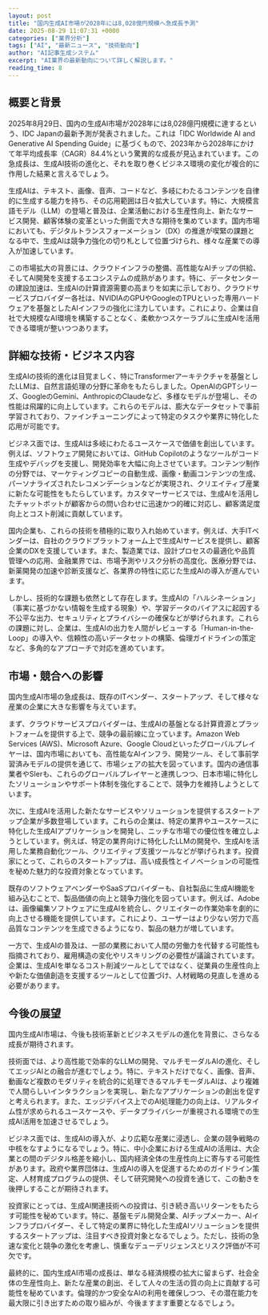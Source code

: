 ```yaml
---
layout: post
title: "国内生成AI市場が2028年には8,028億円規模へ急成長予測"
date: 2025-08-29 11:07:31 +0000
categories: ["業界分析"]
tags: ["AI", "最新ニュース", "技術動向"]
author: "AI記事生成システム"
excerpt: "AI業界の最新動向について詳しく解説します。"
reading_time: 8
---
```


## 概要と背景

2025年8月29日、国内の生成AI市場が2028年には8,028億円規模に達するという、IDC Japanの最新予測が発表されました。これは「IDC Worldwide AI and Generative AI Spending Guide」に基づくもので、2023年から2028年にかけて年平均成長率（CAGR）84.4%という驚異的な成長が見込まれています。この急成長は、生成AI技術の進化と、それを取り巻くビジネス環境の変化が複合的に作用した結果と言えるでしょう。

生成AIは、テキスト、画像、音声、コードなど、多岐にわたるコンテンツを自律的に生成する能力を持ち、その応用範囲は日々拡大しています。特に、大規模言語モデル（LLM）の登場と普及は、企業活動における生産性向上、新たなサービス開発、顧客体験の変革といった側面で大きな期待を集めています。国内市場においても、デジタルトランスフォーメーション（DX）の推進が喫緊の課題となる中で、生成AIは競争力強化の切り札として位置づけられ、様々な産業での導入が加速しています。

この市場拡大の背景には、クラウドインフラの整備、高性能なAIチップの供給、そしてAI開発を支援するエコシステムの成熟があります。特に、データセンターの建設加速は、生成AIの計算資源需要の高まりを如実に示しており、クラウドサービスプロバイダー各社は、NVIDIAのGPUやGoogleのTPUといった専用ハードウェアを基盤としたAIインフラの強化に注力しています。これにより、企業は自社で大規模なAI環境を構築することなく、柔軟かつスケーラブルに生成AIを活用できる環境が整いつつあります。

## 詳細な技術・ビジネス内容

生成AIの技術的進化は目覚ましく、特にTransformerアーキテクチャを基盤としたLLMは、自然言語処理の分野に革命をもたらしました。OpenAIのGPTシリーズ、GoogleのGemini、AnthropicのClaudeなど、多様なモデルが登場し、その性能は飛躍的に向上しています。これらのモデルは、膨大なデータセットで事前学習されており、ファインチューニングによって特定のタスクや業界に特化した応用が可能です。

ビジネス面では、生成AIは多岐にわたるユースケースで価値を創出しています。例えば、ソフトウェア開発においては、GitHub Copilotのようなツールがコード生成やデバッグを支援し、開発効率を大幅に向上させています。コンテンツ制作の分野では、マーケティングコピーの自動生成、画像・動画コンテンツの生成、パーソナライズされたレコメンデーションなどが実現され、クリエイティブ産業に新たな可能性をもたらしています。カスタマーサービスでは、生成AIを活用したチャットボットが顧客からの問い合わせに迅速かつ的確に対応し、顧客満足度向上とコスト削減に貢献しています。

国内企業も、これらの技術を積極的に取り入れ始めています。例えば、大手ITベンダーは、自社のクラウドプラットフォーム上で生成AIサービスを提供し、顧客企業のDXを支援しています。また、製造業では、設計プロセスの最適化や品質管理への応用、金融業界では、市場予測やリスク分析の高度化、医療分野では、新薬開発の加速や診断支援など、各業界の特性に応じた生成AIの導入が進んでいます。

しかし、技術的な課題も依然として存在します。生成AIの「ハルシネーション」（事実に基づかない情報を生成する現象）や、学習データのバイアスに起因する不公平な出力、セキュリティとプライバシーの確保などが挙げられます。これらの課題に対し、企業は、生成AIの出力を人間がレビューする「Human-in-the-Loop」の導入や、信頼性の高いデータセットの構築、倫理ガイドラインの策定など、多角的なアプローチで対応を進めています。

## 市場・競合への影響

国内生成AI市場の急成長は、既存のITベンダー、スタートアップ、そして様々な産業の企業に大きな影響を与えています。

まず、クラウドサービスプロバイダーは、生成AIの基盤となる計算資源とプラットフォームを提供する上で、競争の最前線に立っています。Amazon Web Services (AWS)、Microsoft Azure、Google Cloudといったグローバルプレイヤーは、国内市場においても、高性能なAIインフラ、開発ツール、そして事前学習済みモデルの提供を通じて、市場シェアの拡大を図っています。国内の通信事業者やSIerも、これらのグローバルプレイヤーと連携しつつ、日本市場に特化したソリューションやサポート体制を強化することで、競争力を維持しようとしています。

次に、生成AIを活用した新たなサービスやソリューションを提供するスタートアップ企業が多数登場しています。これらの企業は、特定の業界やユースケースに特化した生成AIアプリケーションを開発し、ニッチな市場での優位性を確立しようとしています。例えば、特定の業界向けに特化したLLMの開発や、生成AIを活用した業務自動化ツール、クリエイティブ支援ツールなどが挙げられます。投資家にとって、これらのスタートアップは、高い成長性とイノベーションの可能性を秘めた魅力的な投資対象となっています。

既存のソフトウェアベンダーやSaaSプロバイダーも、自社製品に生成AI機能を組み込むことで、製品価値の向上と競争力強化を図っています。例えば、Adobeは、画像編集ソフトウェアに生成AIを統合し、クリエイターの作業効率を劇的に向上させる機能を提供しています。これにより、ユーザーはより少ない労力で高品質なコンテンツを生成できるようになり、製品の魅力が増しています。

一方で、生成AIの普及は、一部の業務において人間の労働力を代替する可能性も指摘されており、雇用構造の変化やリスキリングの必要性が議論されています。企業は、生成AIを単なるコスト削減ツールとしてではなく、従業員の生産性向上や新たな価値創造を支援するツールとして位置づけ、人材戦略の見直しを進める必要があります。

## 今後の展望

国内生成AI市場は、今後も技術革新とビジネスモデルの進化を背景に、さらなる成長が期待されます。

技術面では、より高性能で効率的なLLMの開発、マルチモーダルAIの進化、そしてエッジAIとの融合が進むでしょう。特に、テキストだけでなく、画像、音声、動画など複数のモダリティを統合的に処理できるマルチモーダルAIは、より複雑で人間らしいインタラクションを実現し、新たなアプリケーションの創出を促すと考えられます。また、エッジデバイス上でのAI処理能力の向上は、リアルタイム性が求められるユースケースや、データプライバシーが重視される環境での生成AI活用を加速させるでしょう。

ビジネス面では、生成AIの導入が、より広範な産業に浸透し、企業の競争戦略の中核をなすようになるでしょう。特に、中小企業における生成AIの活用は、大企業との間のデジタル格差を縮小し、国内経済全体の生産性向上に寄与する可能性があります。政府や業界団体は、生成AIの導入を促進するためのガイドライン策定、人材育成プログラムの提供、そして研究開発への投資を通じて、この動きを後押しすることが期待されます。

投資家にとっては、生成AI関連技術への投資は、引き続き高いリターンをもたらす可能性を秘めています。特に、基盤モデル開発企業、AIチップメーカー、AIインフラプロバイダー、そして特定の業界に特化した生成AIソリューションを提供するスタートアップは、注目すべき投資対象となるでしょう。ただし、技術の急速な変化と競争の激化を考慮し、慎重なデューデリジェンスとリスク評価が不可欠です。

最終的に、国内生成AI市場の成長は、単なる経済規模の拡大に留まらず、社会全体の生産性向上、新たな産業の創出、そして人々の生活の質の向上に貢献する可能性を秘めています。倫理的かつ安全なAIの利用を確保しつつ、その潜在能力を最大限に引き出すための取り組みが、今後ますます重要となるでしょう。
